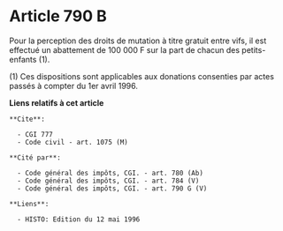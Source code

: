 # Article 790 B

Pour la perception des droits de mutation à titre gratuit entre vifs, il est effectué un abattement de 100 000 F sur la part
de chacun des petits-enfants (1).

(1) Ces dispositions sont applicables aux donations consenties par actes passés à compter du 1er avril 1996.

**Liens relatifs à cet article**

	**Cite**:

	  - CGI 777
	  - Code civil - art. 1075 (M)

	**Cité par**:

	  - Code général des impôts, CGI. - art. 780 (Ab)
	  - Code général des impôts, CGI. - art. 784 (V)
	  - Code général des impôts, CGI. - art. 790 G (V)

	**Liens**:

	  - HISTO: Edition du 12 mai 1996
